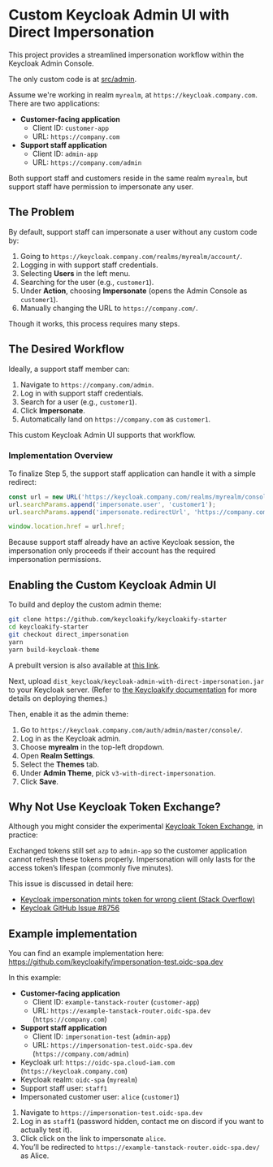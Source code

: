 # Custom Keycloak Admin UI with Direct Impersonation

This project provides a streamlined impersonation workflow within the Keycloak Admin Console.  

The only custom code is at [src/admin](./src/admin).  

Assume we're working in realm `myrealm`, at `https://keycloak.company.com`. There are two applications:

- **Customer-facing application**  
  - Client ID: `customer-app`  
  - URL: `https://company.com`
- **Support staff application**  
  - Client ID: `admin-app`  
  - URL: `https://company.com/admin`

Both support staff and customers reside in the same realm `myrealm`, but support staff have permission to impersonate any user.

## The Problem

By default, support staff can impersonate a user without any custom code by:

1. Going to `https://keycloak.company.com/realms/myrealm/account/`.
2. Logging in with support staff credentials.
3. Selecting **Users** in the left menu.
4. Searching for the user (e.g., `customer1`).
5. Under **Action**, choosing **Impersonate** (opens the Admin Console as `customer1`).
6. Manually changing the URL to `https://company.com/`.

Though it works, this process requires many steps.

## The Desired Workflow

Ideally, a support staff member can:

1. Navigate to `https://company.com/admin`.  
2. Log in with support staff credentials.  
3. Search for a user (e.g., `customer1`).  
4. Click **Impersonate**.  
5. Automatically land on `https://company.com` as `customer1`.  

This custom Keycloak Admin UI supports that workflow.

### Implementation Overview

To finalize Step 5, the support staff application can handle it with a simple redirect:

```js
const url = new URL('https://keycloak.company.com/realms/myrealm/console');
url.searchParams.append('impersonate.user', 'customer1');
url.searchParams.append('impersonate.redirectUrl', 'https://company.com');

window.location.href = url.href;
```

Because support staff already have an active Keycloak session, the impersonation only proceeds if their account has the required impersonation permissions.

## Enabling the Custom Keycloak Admin UI

To build and deploy the custom admin theme:

```bash
git clone https://github.com/keycloakify/keycloakify-starter
cd keycloakify-starter
git checkout direct_impersonation
yarn
yarn build-keycloak-theme
```

A prebuilt version is also available at [this link](./release/keycloak-admin-with-direct-impersonation.jar).  

Next, upload `dist_keycloak/keycloak-admin-with-direct-impersonation.jar` to your Keycloak server. (Refer to [the Keycloakify documentation](https://docs.keycloakify.dev/deploying-your-theme) for more details on deploying themes.)

Then, enable it as the admin theme:

1. Go to `https://keycloak.company.com/auth/admin/master/console/`.
2. Log in as the Keycloak admin.
3. Choose **myrealm** in the top-left dropdown.
4. Open **Realm Settings**.
5. Select the **Themes** tab.
6. Under **Admin Theme**, pick `v3-with-direct-impersonation`.
7. Click **Save**.

## Why Not Use Keycloak Token Exchange?

Although you might consider the experimental [Keycloak Token Exchange](https://www.keycloak.org/securing-apps/token-exchange), in practice:

Exchanged tokens still set `azp` to `admin-app` so the customer application 
cannot refresh these tokens properly. Impersonation will only lasts for the 
access token’s lifespan (commonly five minutes).  

This issue is discussed in detail here:  
- [Keycloak impersonation mints token for wrong client (Stack Overflow)](https://stackoverflow.com/questions/62466630/keycloak-impersonation-mints-token-for-wrong-client)  
- [Keycloak GitHub Issue #8756](https://github.com/keycloak/keycloak/issues/8756)

## Example implementation  

You can find an example implementation here:  
https://github.com/keycloakify/impersonation-test.oidc-spa.dev  

In this example:  
- **Customer-facing application**  
  - Client ID: `example-tanstack-router` (`customer-app`)
  - URL: `https://example-tanstack-router.oidc-spa.dev` (`https://company.com`)
- **Support staff application**  
  - Client ID: `impersonation-test`  (`admin-app`)
  - URL: `https://impersonation-test.oidc-spa.dev` (`https://company.com/admin`)
- Keycloak url: `https://oidc-spa.cloud-iam.com` (`https://keycloak.company.com`)
- Keycloak realm: `oidc-spa` (`myrealm`)
- Support staff user: `staff1` 
- Impersonated customer user: `alice` (`customer1`)

1. Navigate to `https://impersonation-test.oidc-spa.dev`
2. Log in as `staff1` (password hidden, contact me on discord if you want to actually test it).
3. Click click on the link to impersonate `alice`.
4. You’ll be redirected to `https://example-tanstack-router.oidc-spa.dev/` as Alice.